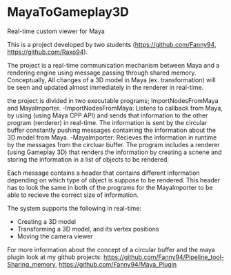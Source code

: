 # MayaToGameplay3D
Real-time custom viewer for Maya

This is a project developed by two students (https://github.com/Fanny94, https://github.com/Raxo94). 

The project is a real-time communication mechanism between Maya and a rendering engine using message passing through
shared memory. Conceptually, All changes of a 3D model in Maya (ex. transformation) will be seen and updated almost immediately in the renderer in real-time.

the project is divided in two executable programs; ImportNodesFromMaya and MayaImporter. 
-ImportNodesFromMaya: Listens to callback from Maya, by using (using Maya CPP API) and sends that information to the other program (renderer) in real-time. The information is sent by the circular buffer constantly pushing messages containing the information about the 3D model from Maya.
-MayaImporter: Recieves the information in runtime by the messages from the circluar buffer. The program includes a renderer (using Gameplay 3D) that renders the information  by creating a scnene and storing the information in a list of objects to be rendered. 

Each message contains a header that contains different information depending on which type of object is suppose to be rendered. This header has to look the same in both of the programs for the MayaImporter to be able to recieve the correct size of information.

The system supports the following in real-time: 
- Creating a 3D model 
- Transforming a 3D model, and its vertex positions
- Moving the camera viewer

For more information about the concept of a circular buffer and the maya plugin look at my github projects: https://github.com/Fanny94/Pipeline_tool-Sharing_memory, https://github.com/Fanny94/Maya_Plugin 

